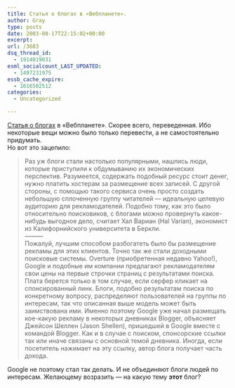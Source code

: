 ```yaml
---
title: Статья о блогах в «Вебпланете».
author: Gray
type: posts
date: 2003-08-17T22:15:02+00:00
excerpt:
url: /3683
dsq_thread_id:
  - 1914019031
esml_socialcount_LAST_UPDATED:
  - 1497231975
essb_cache_expire:
  - 1616502512
categories:
  - Uncategorized

---
```








<a href="http://www.webplanet.ru/news/internet/2003/8/18/golden_blogs.html" target="_blank">Статья о блогах</a> в &#171;Вебпланете&#187;. Скорее всего, переведенная. Ибо некоторые вещи можно было только перевести, а не самостоятельно придумать.  
Но вот это зацепило:

> Раз уж блоги стали настолько популярными, нашлись люди, которые приступили к обдумыванию их экономических перспектив. Разумеется, содержать подобный ресурс стоит денег, нужно платить хостерам за размещение всех записей. С другой стороны, с помощью такого сервиса очень просто создать небольшую сплоченную группу читателей &#8212; идеальную целевую аудиторию для рекламодателей. Подобно тому, как это было относительно поисковиков, с блогами можно провернуть какое-нибудь выгодное дело, считает Хал Вариан (Hal Varian), экономист из Калифорнийского университета в Беркли.  
> &#8212;&#8212;&#8212;  
> Пожалуй, лучшим способом разбогатеть было бы размещение рекламы для этих клиентов. Точно так же стали доходными поисковые системы. Overture (приобретенная недавно Yahoo!), Google и подобные им компании предлагают рекламодателям свои цены на первые строчки страниц с результатами поиска. Плата берется только в том случае, если серфер кликает на спонсированный линк. Блоги, подобно результатам поиска по конкретному вопросу, распределяют пользователей на группы по интересам, так что описанная выше модель может быть заимствована ими. Именно поэтому Google уже начал размещать кое-какую рекламу в некоторых дневниках Blogger, объясняет Джейсон Шеллен (Jason Shellen), пришедшей в Google вместе с командой Blogger. Как и в случае с поиском, спонсорские ссылки так или иначе связаны с основной темой дневника. Иногда, если посетитель нажимает на эту ссылку, автор блога получает часть дохода. 

Google не поэтому стал так делать. И не объединяют блоги людей по интересам. Желающему возразить &#8212; на какую тему **этот** блог?